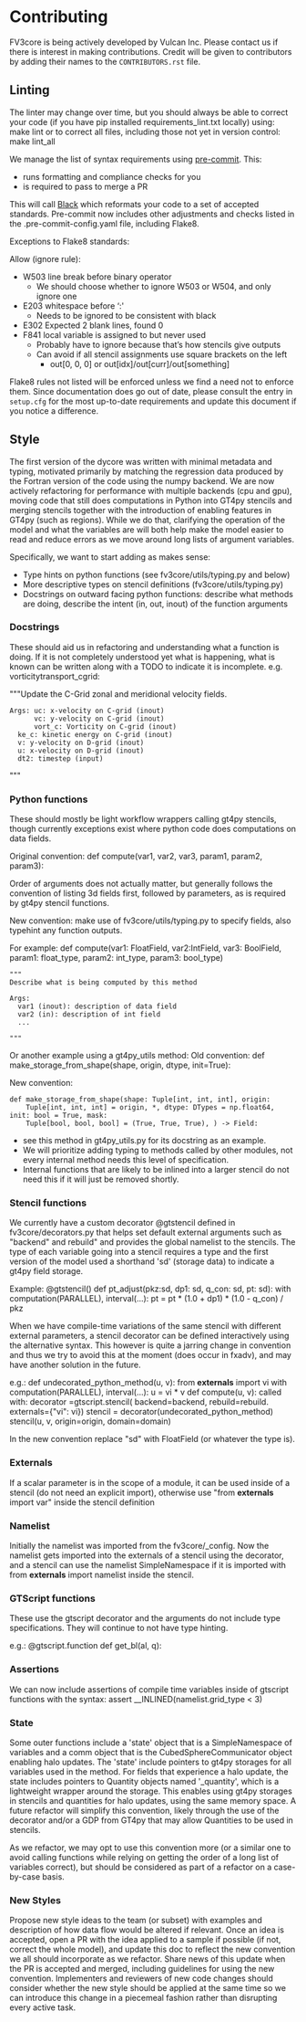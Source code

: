 # Contributing

FV3core is being actively developed by Vulcan Inc. Please contact us if there is interest
in making contributions. Credit will be given to contributors by adding their names
to the `CONTRIBUTORS.rst` file.


## Linting


The linter may change over time, but you should always be able to correct your code (if you have pip installed requirements_lint.txt locally) using:
    make lint
or to correct all files, including those not yet in version control:
    make lint_all

We manage the list of syntax requirements using [pre-commit](https://pre-commit.com/). This:
   - runs formatting and compliance checks for you
   - is required to pass to merge a PR

This will call [Black](https://github.com/ambv/black) which reformats your code to a set of accepted
standards.  Pre-commit now includes other adjustments and checks listed in the
.pre-commit-config.yaml file, including Flake8.

Exceptions to Flake8 standards:

Allow (ignore rule):

- W503 line break before binary operator
    - We should choose whether to ignore W503 or W504, and only ignore one
- E203 whitespace before ‘:'
    - Needs to be ignored to be consistent with black
- E302 Expected 2 blank lines, found 0
- F841 local variable is assigned to but never used
    - Probably have to ignore because that’s how stencils give outputs
    - Can avoid if all stencil assignments use square brackets on the left
        - out[0, 0, 0] or out[idx]/out[curr]/out[something]

Flake8 rules not listed will be enforced unless we find a need not to enforce them. Since documentation does go out of date, please consult the entry in `setup.cfg` for the most up-to-date requirements and update this document if you notice a difference.

## Style

The first version of the dycore was written with minimal metadata and typing, motivated
primarily by matching the regression data produced by the Fortran version of the code
using the numpy backend. We are now actively refactoring for performance with multiple
backends (cpu and gpu), moving code that still does computations in Python into GT4py
stencils and merging stencils together with the introduction of enabling features in
GT4py (such as regions). While we do that, clarifying the operation of the model and what the variables are
will both help make the model easier to read and reduce errors as we move around long
lists of argument variables.

Specifically, we want to start adding as makes sense:
- Type hints on python functions (see fv3core/utils/typing.py and below)
- More descriptive types on stencil definitions (fv3core/utils/typing.py)
- Docstrings on outward facing python functions: describe what methods are doing, describe
the intent (in, out, inout) of the function arguments

### Docstrings
These should aid us in refactoring and understanding what a function is doing. If it is not completely understood yet what is happening, what is known can be written along with a TODO to indicate it is incomplete.
e.g. vorticitytransport_cgrid:

"""Update the C-Grid zonal and meridional velocity fields.

    Args: uc: x-velocity on C-grid (inout)
          vc: y-velocity on C-grid (inout)
          vort_c: Vorticity on C-grid (inout)
	  ke_c: kinetic energy on C-grid (inout)
	  v: y-velocity on D-grid (inout)
	  u: x-velocity on D-grid (inout)
	  dt2: timestep (input)

"""


### Python functions
These should mostly be light workflow wrappers calling gt4py stencils, though currently
exceptions exist where python code does computations on data fields.

Original convention:
    def compute(var1, var2, var3, param1, param2, param3):

Order of arguments does not actually matter, but generally follows the convention of listing 3d fields first, followed by parameters, as is required by gt4py stencil functions.

New convention: make use of  fv3core/utils/typing.py to specify fields, also typehint any function
outputs.

For example:
    def compute(var1: FloatField, var2:IntField, var3: BoolField,
          param1: float_type, param2: int_type, param3: bool_type)

    """
    Describe what is being computed by this method

    Args:
      var1 (inout): description of data field
      var2 (in): description of int field
      ...

    """

Or another example using a gt4py_utils method:
Old convention:
def make_storage_from_shape(shape, origin, dtype, init=True):

New convention:

    def make_storage_from_shape(shape: Tuple[int, int, int], origin:
        Tuple[int, int, int] = origin, *, dtype: DTypes = np.float64, init: bool = True, mask:
        Tuple[bool, bool, bool] = (True, True, True), ) -> Field:

- see this method in gt4py_utils.py for its docstring as an example.
- We will prioritize adding typing to methods called by other modules, not every internal
  method needs this level of specification.
- Internal functions that are likely to be inlined into a larger stencil do not need this if it will just be removed shortly.

### Stencil functions

We currently have a custom decorator @gtstencil defined in
fv3core/decorators.py that helps set default external arguments such as "backend" and
rebuild" and provides the global namelist to the stencils. The type of each variable
going into a stencil requires a type and the first version of the model used a shorthand
'sd' (storage data) to indicate a gt4py field storage.

Example:
    @gtstencil()
    def pt_adjust(pkz:sd, dp1: sd, q_con: sd, pt: sd):
        with computation(PARALLEL), interval(...):
            pt = pt * (1.0 + dp1) * (1.0 - q_con) / pkz

When we have compile-time variations of the same stencil with different external
parameters, a stencil decorator can be defined interactively using the alternative
syntax. This however is quite a jarring change in convention and thus we try to avoid this
at the moment (does occur in fxadv), and may have another solution in the future.

e.g.:
    def undecorated_python_method(u, v):
      from __externals__ import vi
          with computation(PARALLEL), interval(...):
	      u = vi * v def compute(u, v):
called with:
    decorator =gtscript.stencil( backend=backend, rebuild=rebuild. externals={"vi": vi})
    stencil = decorator(undecorated_python_method) stencil(u, v, origin=origin, domain=domain)

In the new convention replace "sd" with FloatField (or whatever the type is).

### Externals
If a scalar parameter is in the scope of a module, it can be used inside of a
stencil (do not need an explicit import), otherwise use "from __externals__ import var"
inside the stencil definition

### Namelist
Initially the namelist was imported from the fv3core/_config. Now the namelist gets imported into the externals of a stencil using the decorator, and a stencil can use the namelist SimpleNamespace if it is imported with from
__externals__ import namelist inside the stencil.

### GTScript functions
These use the gtscript decorator and the arguments do not include type
specifications. They will continue to not have type hinting.

e.g.:
    @gtscript.function
    def get_bl(al, q):


### Assertions
We can now include assertions of compile time variables inside of gtscript
functions with the syntax: assert __INLINED(namelist.grid_type < 3)

### State
Some outer functions include a 'state' object that is a SimpleNamespace of variables and a
comm object that is the CubedSphereCommunicator object enabling halo updates.  The 'state'
include pointers to gt4py storages for all variables used in the method. For fields that
experience a halo update, the state includes pointers to Quantity objects named '<storage
variable name>_quantity', which is a lightweight wrapper around the storage. This enables
using gt4py storages in stencils and quantities for halo updates, using the same memory
space.  A future refactor will simplify this convention, likely through the use of the
decorator and/or a GDP from GT4py that may allow Quantities to be used in stencils.

As we refactor, we may opt to use this convention more (or a similar one to avoid calling functions while relying on getting the order of a long list of variables correct), but should be considered as part of a refactor on a case-by-case basis.


### New Styles

Propose new style ideas to the team (or subset) with examples and description of how data
flow would be altered if relevant. Once an idea is accepted, open a PR with the idea
applied to a sample if possible (if not, correct the whole model), and update this doc to
reflect the new convention we all should incorporate as we refactor. Share news of this
update when the PR is accepted and merged, including guidelines for using the new
convention. Implementers and reviewers of new code changes should consider whether the new style should be applied at the same time so we can introduce this change in a piecemeal fashion rather than disrupting every active task.
